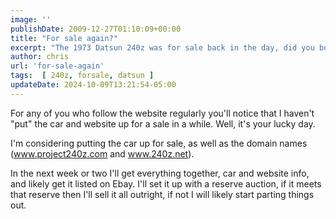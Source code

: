 ```yaml
---
image: ''
publishDate: 2009-12-27T01:10:09+00:00
title: "For sale again?"
excerpt: "The 1973 Datsun 240z was for sale back in the day, did you buy it? If so reach out."
author: chris
url: 'for-sale-again'
tags:  [ 240z, forsale, datsun ] 
updateDate: 2024-10-09T13:21:54-05:00
---
```


For any of you who follow the website regularly you'll notice that I haven't "put" the car and website up for a sale in a while. Well, it's your lucky day.

I'm considering putting the car up for sale, as well as the domain names (www.project240z.com and www.240z.net).

In the next week or two I'll get everything together, car and website info, and likely get it listed on Ebay. I'll set it up with a reserve auction, if it meets that reserve then I'll sell it all outright, if not I will likely start parting things out.
